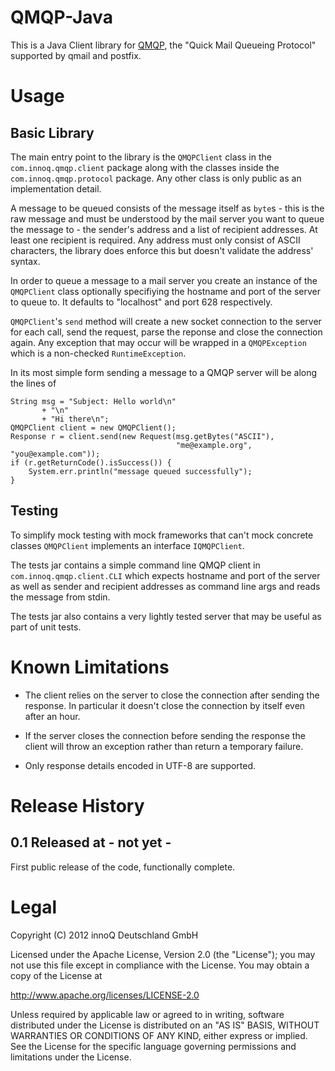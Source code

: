 QMQP-Java
=========

This is a Java Client library for
[QMQP](http://cr.yp.to/proto/qmqp.html), the "Quick Mail Queueing
Protocol" supported by qmail and postfix.

Usage
=====

Basic Library
-------------

The main entry point to the library is the `QMQPClient` class in the
`com.innoq.qmqp.client` package along with the classes inside the
`com.innoq.qmqp.protocol` package.  Any other class is only public as
an implementation detail.

A message to be queued consists of the message itself as `byte`s -
this is the raw message and must be understood by the mail server you
want to queue the message to - the sender's address and a list of
recipient addresses.  At least one recipient is required.  Any
address must only consist of ASCII characters, the library does
enforce this but doesn't validate the address' syntax.

In order to queue a message to a mail server you create an instance of
the `QMQPClient` class optionally specifiying the hostname and port of
the server to queue to.  It defaults to "localhost" and port 628
respectively.

`QMQPClient`'s `send` method will create a new socket connection to
the server for each call, send the request, parse the reponse and
close the connection again.  Any exception that may occur will be
wrapped in a `QMQPException` which is a non-checked
`RuntimeException`.

In its most simple form sending a message to a QMQP server will be
along the lines of

    String msg = "Subject: Hello world\n"
           + "\n"
           + "Hi there\n";
    QMQPClient client = new QMQPClient();
    Response r = client.send(new Request(msg.getBytes("ASCII"),
                                         "me@example.org", "you@example.com"));
    if (r.getReturnCode().isSuccess()) {
        System.err.println("message queued successfully");
    }

Testing
-------

To simplify mock testing with mock frameworks that can't mock concrete
classes `QMQPClient` implements an interface `IQMQPClient`.

The tests jar contains a simple command line QMQP client in
`com.innoq.qmqp.client.CLI` which expects hostname and port of the
server as well as sender and recipient addresses as command line args
and reads the message from stdin.

The tests jar also contains a very lightly tested server that may be
useful as part of unit tests.

Known Limitations
=================

* The client relies on the server to close the connection after sending
  the response.  In particular it doesn't close the connection by
  itself even after an hour.

* If the server closes the connection before sending the response the
  client will throw an exception rather than return a temporary
  failure.

* Only response details encoded in UTF-8 are supported.

Release History
===============

0.1 Released at - not yet -
---------------------------

First public release of the code, functionally complete.

Legal
=====

  Copyright (C) 2012 innoQ Deutschland GmbH

  Licensed under the Apache License, Version 2.0 (the "License");
  you may not use this file except in compliance with the License.
  You may obtain a copy of the License at

  http://www.apache.org/licenses/LICENSE-2.0

  Unless required by applicable law or agreed to in writing, software
  distributed under the License is distributed on an "AS IS" BASIS,
  WITHOUT WARRANTIES OR CONDITIONS OF ANY KIND, either express or implied.
  See the License for the specific language governing permissions and
  limitations under the License.
